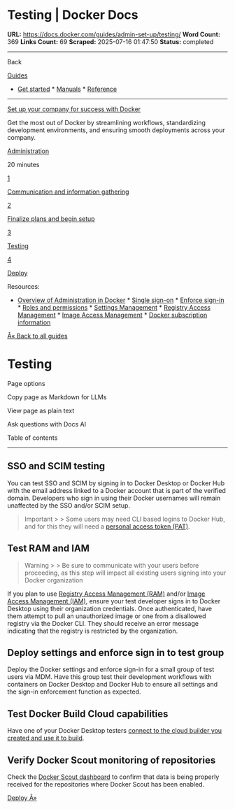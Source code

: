 # Testing | Docker Docs

**URL:** https://docs.docker.com/guides/admin-set-up/testing/
**Word Count:** 369
**Links Count:** 69
**Scraped:** 2025-07-16 01:47:50
**Status:** completed

---

Back

[Guides](https://docs.docker.com/guides/)

  * [Get started](https://docs.docker.com/get-started/)   * [Manuals](https://docs.docker.com/manuals/)   * [Reference](https://docs.docker.com/reference/)

* * *

[Set up your company for success with Docker](https://docs.docker.com/guides/admin-set-up/)

Get the most out of Docker by streamlining workflows, standardizing development environments, and ensuring smooth deployments across your company.

[ Administration](https://docs.docker.com/tags/admin/)

20 minutes

[1](https://docs.docker.com/guides/admin-set-up/comms-and-info-gathering/)

[Communication and information gathering](https://docs.docker.com/guides/admin-set-up/comms-and-info-gathering/)

[2](https://docs.docker.com/guides/admin-set-up/finalize-plans-and-setup/)

[Finalize plans and begin setup](https://docs.docker.com/guides/admin-set-up/finalize-plans-and-setup/)

[3](https://docs.docker.com/guides/admin-set-up/testing/)

[Testing](https://docs.docker.com/guides/admin-set-up/testing/)

[4](https://docs.docker.com/guides/admin-set-up/deploy/)

[Deploy](https://docs.docker.com/guides/admin-set-up/deploy/)

Resources:

  * [Overview of Administration in Docker](https://docs.docker.com/admin/)   * [Single sign-on](https://docs.docker.com/security/for-admins/single-sign-on/)   * [Enforce sign-in](https://docs.docker.com/security/for-admins/enforce-sign-in/)   * [Roles and permissions](https://docs.docker.com/security/for-admins/roles-and-permissions/)   * [Settings Management](https://docs.docker.com/security/for-admins/hardened-desktop/settings-management/)   * [Registry Access Management](https://docs.docker.com/security/for-admins/hardened-desktop/registry-access-management/)   * [Image Access Management](https://docs.docker.com/security/for-admins/hardened-desktop/image-access-management/)   * [Docker subscription information](https://docs.docker.com/subscription/details/)

[Â« Back to all guides](https://docs.docker.com/guides/)

# Testing

Page options

Copy page as Markdown for LLMs

View page as plain text

Ask questions with Docs AI

Table of contents

* * *

## SSO and SCIM testing

You can test SSO and SCIM by signing in to Docker Desktop or Docker Hub with the email address linked to a Docker account that is part of the verified domain. Developers who sign in using their Docker usernames will remain unaffected by the SSO and/or SCIM setup.

> Important >  > Some users may need CLI based logins to Docker Hub, and for this they will need a [personal access token \(PAT\)](https://docs.docker.com/security/for-developers/access-tokens/).

## Test RAM and IAM

> Warning >  > Be sure to communicate with your users before proceeding, as this step will impact all existing users signing into your Docker organization

If you plan to use [Registry Access Management \(RAM\)](https://docs.docker.com/enterprise/security/hardened-desktop/registry-access-management/) and/or [Image Access Management \(IAM\)](https://docs.docker.com/enterprise/security/hardened-desktop/image-access-management/), ensure your test developer signs in to Docker Desktop using their organization credentials. Once authenticated, have them attempt to pull an unauthorized image or one from a disallowed registry via the Docker CLI. They should receive an error message indicating that the registry is restricted by the organization.

## Deploy settings and enforce sign in to test group

Deploy the Docker settings and enforce sign-in for a small group of test users via MDM. Have this group test their development workflows with containers on Docker Desktop and Docker Hub to ensure all settings and the sign-in enforcement function as expected.

## Test Docker Build Cloud capabilities

Have one of your Docker Desktop testers [connect to the cloud builder you created and use it to build](https://docs.docker.com/build-cloud/usage/).

## Verify Docker Scout monitoring of repositories

Check the [Docker Scout dashboard](https://scout.docker.com/) to confirm that data is being properly received for the repositories where Docker Scout has been enabled.

[Deploy Â»](https://docs.docker.com/guides/admin-set-up/deploy/)